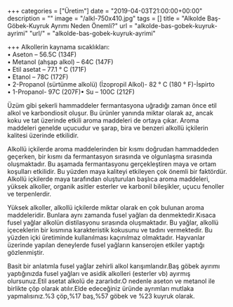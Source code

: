 +++
categories = ["Üretim"]
date = "2019-04-03T21:00:00+00:00"
description = ""
image = "/alkl-750x410.jpg"
tags = []
title = "Alkolde Baş-Göbek-Kuyruk Ayrımı Neden Önemli?"
url = "alkolde-bas-gobek-kuyruk-ayrimi"
"url/" = "alkolde-bas-gobek-kuyruk-ayrimi"

+++
Alkollerin kaynama sıcaklıkları:   
• Aseton – 56.5C (134F)   
• Metanol (ahşap alkol) – 64C (147F)   
• Etil asetat – 77.1 ° C (171F)   
• Etanol – 78C (172F)   
• 2-Propanol (sürtünme alkolü) (İzopropil Alkol)- 82 ° C (180 ° F)-İspirto   
• 1-Propanol- 97C (207F)• Su – 100C (212F)

Üzüm gibi şekerli hammaddeler fermantasyona uğradığı zaman önce etil alkol ve karbondiosit oluşur. Bu ürünler yanında miktar olarak az, ancak koku ve tat üzerinde etkili aroma maddeleri de ortaya çıkar. Aroma maddeleri genelde uçucudur ve şarap, bira ve benzeri alkollü içkilerin kalitesi üzerinde etkilidir.

Alkollü içkilerde aroma maddelerinden bir kısmı doğrudan hammaddeden geçerken, bir kısmı da fermantasyon sırasında ve olgunlaşma sırasında oluşmaktadır. Bu aşamada fermantasyonu gerçekleştiren maya ve ortam koşulları etkilidir. Bu yüzden maya kaliteyi etkileyen çok önemli bir faktördür. Alkollü içkilerde maya tarafından oluşturulan başlıca aroma maddeleri, yüksek alkoller, organik asitler esterler ve karbonil bileşikler, uçucu fenoller ve terpenlerdir.

Yüksek alkoller, alkollü içkilerde miktar olarak en çok bulunan aroma maddeleridir. Bunlara aynı zamanda fusel yağları da denmektedir.Kısaca fusel yağlar alkolün distilasyonu sırasında oluşmaktadır. Bu yağlar, alkollü içeceklerin bir kısmına karakteristik kokusunu ve tadını vermektedir. Bu yüzden içki üretiminde kullanılması kaçınılmaz olmaktadır. Hayvanlar üzerinde yapılan deneylerde fusel yağların kanserojen etkiler yaptığı gözlenmiştir.

Basit bir anlatımla fusel yağlar zehirli alkol karışımlarıdır.Baş göbek ayırımı yaptığınızda fusel yağları ve asidik alkolleri (esterler vb) ayırmış olursunuz.Etil asetat alkolü de zararlıdır.O nedenle aseton ve metanol ile birlikte çöp olarak atılır.Elde edeceğiniz üründe ayrımları mutlaka yapmalısınız.%3 çöp,%17 baş,%57 göbek ve %23 kuyruk olarak.